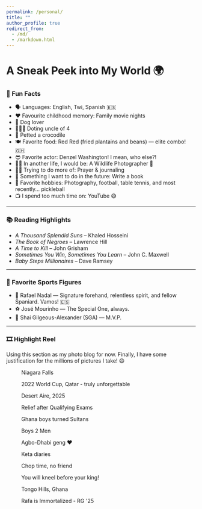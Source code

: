 ```yaml
---
permalink: /personal/
title: ""
author_profile: true
redirect_from: 
  - /md/
  - /markdown.html
---
```


# A Sneak Peek into My World 🌍

### 🎉 Fun Facts
* 🗣️ Languages: English, Twi, Spanish 🇪🇸  
* ❤️ Favourite childhood memory: Family movie nights  
* 🐶 Dog lover  
* 👨🏾‍🍼 Doting uncle of 4 
* 🐊 Petted a crocodile 
* 🍽️ Favorite food: Red Red (fried plantains and beans) — elite combo! 🇬🇭 
* 😎 Favorite actor: Denzel Washington! I mean, who else?!  
* ✍🏾 In another life, I would be: A Wildlife Photographer 📸 
* 🙏🏾 Trying to do more of: Prayer & journaling  
* 📘 Something I want to do in the future: Write a book  
* 📸 Favorite hobbies: Photography, football, table tennis, and most recently... pickleball  
* 📺 I spend too much time on: YouTube 😅  

---

### 📚 Reading Highlights
* *A Thousand Splendid Suns* – Khaled Hosseini  
* *The Book of Negroes* – Lawrence Hill  
* *A Time to Kill* – John Grisham  
* *Sometimes You Win, Sometimes You Learn* – John C. Maxwell  
* *Baby Steps Millionaires* – Dave Ramsey  

---

### 🏅 Favorite Sports Figures
<!-- * 🎾 Rafael Nadal — relentless spirit, unmatched grit, and fellow Spaniard. Vamos! 🇪🇸   -->
* 🎾 Rafael Nadal — Signature forehand, relentless spirit, and fellow Spaniard. Vamos! 🇪🇸  
* ⚽ José Mourinho — The Special One, always. 
* 🏀 Shai Gilgeous-Alexander (SGA) — M.V.P. 
<!-- * 🏀 Shai Gilgeous-Alexander (SGA) — smooth as butter  -->

---

### 🎞️ Highlight Reel
Using this section as my photo blog for now. Finally, I have some justification for the millions of pictures I take! 😄


<figure style="width: 560px" class="align-center">
  <img src="/images/KD_Niagara.png" alt="">
    <figcaption>Niagara Falls </figcaption>
</figure> 

<figure style="width: 560px" class="align-center">
  <img src="/images/Qatar_trip.jpg" alt="">
    <figcaption>2022 World Cup, Qatar - truly unforgettable</figcaption>
</figure> 
<!-- Qatar pic --> 

<figure style="width: 560px" class="align-center">
  <img src="/images/Desert_Aire.jpeg" alt="">
    <figcaption>Desert Aire, 2025</figcaption>
</figure> 
<!-- Desert Aire -->

<figure style="width: 560px" class="align-center">
  <img src="/images/quals.png" alt="">
    <figcaption>Relief after Qualifying Exams</figcaption>
</figure> 
<!-- Quals -->

<figure style="width: 560px" class="align-center">
  <img src="/images/qatari_souq.jpg" alt="">
    <figcaption>Ghana boys turned Sultans</figcaption>
</figure> 
<!-- Kwasi & I Souq -->

<figure style="width: 560px" class="align-center">
  <img src="/images/w_Daddy.png" alt="">
    <figcaption>Boys 2 Men</figcaption>
</figure> 
<!-- Kwasi, Daddy & I - Cleft Party -->

<figure style="width: 560px" class="align-center">
  <img src="/images/agbogba.jpg" alt="">
    <figcaption>Agbo-Dhabi geng ❤️</figcaption>
</figure> 
<!-- Agbo-Dhabi geng -->
<!-- Love lives here -->


<figure style="width: 560px" class="align-center">
  <img src="/images/boat_ride.jpg" alt="">
    <figcaption>Keta diaries</figcaption>
</figure> 
<!-- Keta w/ Mummy and Kwasi -->

<figure style="width: 560px" class="align-center">
  <img src="/images/fufuo.jpg" alt="">
    <figcaption>Chop time, no friend</figcaption>
</figure> 
<!-- Keta w/ Mummy and Kwasi -->

<figure style="width: 560px" class="align-center">
  <img src="/images/insurgent.jpg" alt="">
    <figcaption>You will kneel before your king!</figcaption>
</figure> 
<!-- Kwasi & I - defeated warrior -->
<!-- When you try & upstage the king 😂 -->
<!-- Captured traitor warrior 😂 -->

<figure style="width: 560px" class="align-center">
  <img src="/images/bolga.jpeg" alt="">
    <figcaption>Tongo Hills, Ghana</figcaption>
</figure> 
<!-- Bolga -->

<figure style="width: 560px" class="align-center">
  <img src="/images/Rafa_footprint.jpeg" alt="">
    <figcaption>Rafa is Immortalized - RG '25</figcaption>
</figure> 


<!-- Obliteride pic -->
<!-- *Running for a cure - Obliteride 5k run* -->







<!-- Can leave below for later -->
<!-- Properly organize the photo blog into sections -->
<!-- and with grids rather than individual photos -->

<!-- Sections: -->
<!-- Scenery / Nature -->
<!-- Family -->
<!-- Travels -->
<!-- PPA / Ghana -->

<!-- Dope family photo -->

<!-- Snowman & snow pictures -->
<!-- My first real snow experience! -->

<!-- PPA Site Pic (Tarkwa w/ Nana Yaw & Mills) -->
<!-- ** -->

<!-- ### Charity Work -->

<!-- ### Poetry / Musings -->

<!-- ### Bible Verses / Motivation -->
